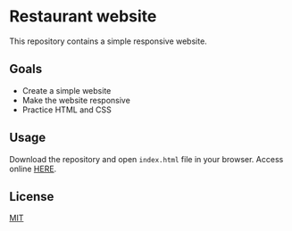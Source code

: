 # Restaurant website

This repository contains a simple responsive website.

## Goals
- Create a simple website
- Make the website responsive
- Practice HTML and CSS

## Usage
Download the repository and open `index.html` file in your browser.
Access online [HERE](https://sosnovska.github.io/Restaurant-website/).

## License
[MIT](https://choosealicense.com/licenses/mit/)